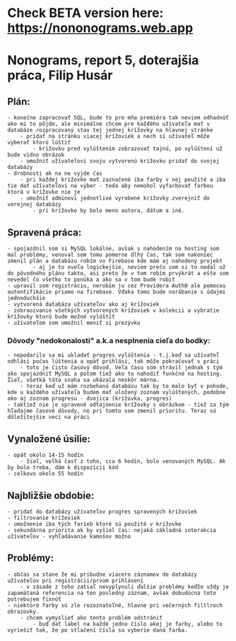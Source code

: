 # Check BETA version here: https://nononograms.web.app

# Nonograms, report 5, doterajšia práca, Filip Husár

## Plán:

    - konečne zapracovať SQL, bude to pre mňa premiéra tak neviem odhadnúť ako mi to pôjde, ale minimálne chcem pre každého užívateľa mať v databáze rozpracovaný stav tej jednej krížovky na hlavnej stránke
        - pridať na stránku viacej krížoviek a nech si užívateľ môže vyberať ktorú lúštiť
            - krížovku pred vylúštením zobrazovať tajnú, po vylúštení už bude vidno obrázok
        - umožniť užívateľovi svoju vytvorenú krížovku pridať do svojej databázy
    - drobnosti ak na ne vyjde čas
        - pri každej krížovke mať zaznačené iba farby v nej použité a iba tie dať užívateľovi na výber - teda aby nemohol vyfarbovať farbou ktorá v krížovke nie je
        - umožniť adminovi jednotlivé vyrobené krížovky zverejniť do verejnej databázy
            - pri krížovke by bolo meno autora, dátum a iné.

## Spravená práca:

    - spojazdnil som si MySQL lokálne, avšak s nahodením na hosting som mal problémy, venoval som tomu pomerne dlhý čas, tak som nakoniec zmenil plán a databázu robím vo Firebase kde mám aj nahodený projekt
            - aj je to oveľa logickejšie, neviem prečo som si to nedal už do pôvodného plánu takto, asi preto že v tom robím prvýkrát a ešte som nevedel čo všetko to ponúka a ako sa v tom bude robiť
    - upravil som registráciu, nerobím ju cez Providera Auth0 ale pomocou autentifikácie priamo na firebase. Vďaka tomu bude narábanie s údajmi jednoduchšie
    - vytvorená databáza užívateľov ako aj krížoviek
    - zobraozvanie všetkých vytvorených krížoviek v kolekcii a vybratie krížovky ktorú bude možné vylúštiť
    - užívateľom som umožnil meniť si prezývku

### Dôvody "nedokonalosti" a.k.a nesplnenia cieľa do bodky:

    - nepodarilo sa mi ukladať progres vylúštenia - t.j.keď sa užívateľ odhlási počas lúštenia a opäť prihlási, tak môže pokračovať v práci
        - toto je čisto časový dôvod. Veľa času som strávil jednak s tým ako spojazdniť MySQL a potom tiež ako to nahodiť funkčné na hosting. Žiaľ, všetká táto snaha sa ukázala neskôr márna.
        - teraz keď už mám rozbehanú databázu tak by to malo byť v pohode, kde u každého užívateľa budem mať uložený zoznam vylúštených, podobne ako aj zoznam progresu - dvojica (krížovka, progres)
    - taktiež nie je spravené odtajnenie krížovky s obrázkom - tiež za tým hľadajme časové dôvody, no pri tomto som zmenil prioritu. Teraz sú dôležitejšie veci na práci

## Vynaložené úsilie:
    - opäť okolo 14-15 hodín
        - žiaľ, veľká časť z toho, cca 6 hodín, bolo venovaných MySQL. Ak by bolo treba, dám k dispozícii kód
    - celkovo okolo 55 hodín


## Najbližšie obdobie:
    - pridať do databázy užívateľov progres spravených krížoviek
    - filtrovanie krížoviek
    - umožnenie iba tých farieb ktoré sú použité v krížovke
    - sekundárna priorita ak by vyšiel čas: nejaká základná interakcia užívateľov - vyhľadávanie kamošov možno
    


## Problémy:
    - občas sa stane že mi pribudne viacero záznamov do databázy užívateľov pri registrácii/prvom prihlásení
        - v zásade z toho zatiaľ nevyplynuli ďalšie problémy keďže vždy je zapamätaná referencia na ten posledný záznam, avšak dobudúcna toto potrebujem fixnúť
    - niektoré farby sú zle rozoznateľné, hlavne pri večerných filtlroch obrazovky.
        - chcem vymyslieť ako tento problém odstrániť
            - buď dať label na každé jedno číslo akej je farby, alebo to vyriešiť tak, že po stlačení čísla sa vyberie daná farba.









